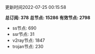 更新时间2022-07-25 00:15:58

**总订阅: 378**
**总节点: 15286**
**有效节点: 2798**
- ss节点: 690
- ssr节点: 31
- v2ray节点: 1847
- trojan节点: 230

